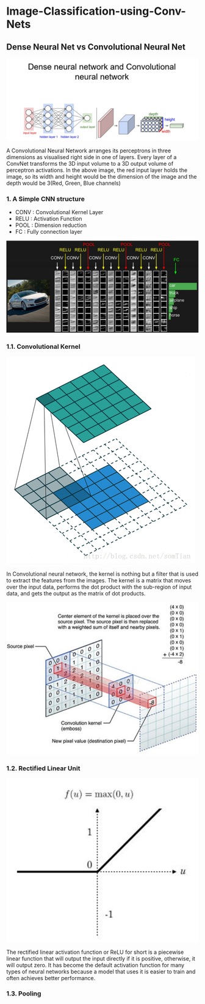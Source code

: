 # Image-Classification-using-Conv-Nets
## Dense Neural Net vs Convolutional Neural Net
![Image](ImagesCNN/DNNvsCNN.png)

A Convolutional Neural Network arranges its perceptrons in three dimensions as visualised right side in one of layers. Every layer of a ConvNet transforms the 3D input volume to a 3D output volume of perceptron activations. In the above image, the red input layer holds the image, so its width and height would be the dimension of the image and the depth would be 3(Red, Green, Blue channels) 
### 1. A Simple CNN structure
- CONV : Convolutional Kernel Layer
- RELU : Activation Function
- POOL : Dimension reduction 
- FC : Fully connection layer

![Image](ImagesCNN/Picture1.png)
### 1.1. Convolutional Kernel

![Image](ImagesCNN/Picture2.gif)

In Convolutional neural network, the kernel is nothing but a filter that is used to extract the features from the images. The kernel is a matrix that moves over the input data, performs the dot product with the sub-region of input data, and gets the output as the matrix of dot products.

![Image](ImagesCNN/Picture3.jpg)

### 1.2. Rectified Linear Unit

![Image](ImagesCNN/Picture4.png)

The rectified linear activation function or ReLU for short is a piecewise linear function that will output the input directly if it is positive, otherwise, it will output zero. It has become the default activation function for many types of neural networks because a model that uses it is easier to train and often achieves better performance.


### 1.3. Pooling
